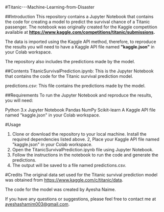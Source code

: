 #Titanic---Machine-Learning-from-Disaster


##Introduction
This repository contains a Jupyter Notebook that contains the code for creating a model to predict the survival chance of a Titanic passenger. The notebook was originally created for the Kaggle competition available at **https://www.kaggle.com/competitions/titanic/submissions.**

The data is imported using the Kaggle API method, therefore, to reproduce the results you will need to have a Kaggle API file named **"kaggle.json"** in your Colab workspace.

The repository also includes the predictions made by the model.


##Contents
TitanicSurvivalPrediction.ipynb: This is the Jupyter Notebook that contains the code for the Titanic survival prediction model.

predictions.csv: This file contains the predictions made by the model.

##Requirements
To run the Jupyter Notebook and reproduce the results, you will need:

Python 3.x
Jupyter Notebook
Pandas
NumPy
Scikit-learn
A Kaggle API file named "kaggle.json" in your Colab workspace.


#Usage
1. Clone or download the repository to your local machine.
Install the required dependencies listed above.
2, Place your Kaggle API file named "kaggle.json" in your Colab workspace.
3. Open the TitanicSurvivalPrediction.ipynb file using Jupyter Notebook.
4. Follow the instructions in the notebook to run the code and generate the predictions.
5. The output will be saved to a file named predictions.csv.


#Credits
The original data set used for the Titanic survival prediction model was obtained from https://www.kaggle.com/c/titanic/data.

The code for the model was created by Ayesha Naime.

If you have any questions or suggestions, please feel free to contact me at ayeshashamim003@gmail.com.
